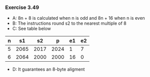 ### Exercise 3.49
- A: 8n + 8 is calculated when n is odd and 8n + 16 when n is even
- B: The instructions round s2 to the nearest multiple of 8
- C: See table below

| n  | s1      | s2      | p         | e1      | e2        |
| -- | ------- | ------- | --------- | ------- | --------- |
| 5  | 2065    | 2017    | 2024      | 1       | 7         |
| 6  | 2064    | 2000    | 2000      | 16      | 0         |

- D: It guarantees an 8-byte aligment
